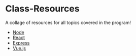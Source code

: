 # Class-Resources


A collage of resources for all topics covered in the program!

- [Node](Node.md)
- [React](React.md)
- [Express](Node.md)
- [Vue.js](Vue.md)
